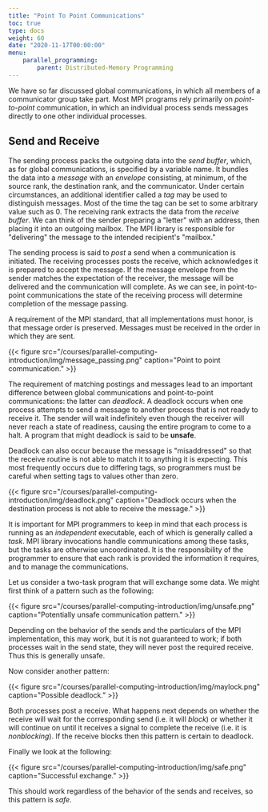 ```yaml
---
title: "Point To Point Communications"
toc: true
type: docs
weight: 60
date: "2020-11-17T00:00:00"
menu:
    parallel_programming:
        parent: Distributed-Memory Programming
---
```


We have so far discussed global communications, in which all members of a communicator group take part.  Most MPI programs rely primarily on _point-to-point_ communication, in which an individual process sends messages directly to one other individual processes.

## Send and Receive

The sending process packs the outgoing data into the _send buffer_, which, as for global communications, is specified by a variable name.  It bundles the data into a _message_ with an _envelope_ consisting, at minimum, of the source rank, the destination rank, and the communicator.  Under certain circumstances, an additional identifier called a _tag_ may be used to distinguish messages.  Most of the time the tag can be set to some arbitrary value such as $0$. The receiving rank extracts the data from the _receive buffer_.  We can think of the sender preparing a "letter" with an address, then placing it into an outgoing mailbox.  The MPI library is responsible for "delivering" the message to the intended recipient's "mailbox."  

The sending process is said to _post_ a send when a communication is initiated.  The receiving processes posts the receive, which acknowledges it is prepared to accept the message.  If the message envelope from the sender matches the expectation of the receiver, the message will be delivered and the communication will complete.  As we can see, in point-to-point communications the state of the receiving process will determine completion of the message passing.  

A requirement of the MPI standard, that all implementations must honor, is that message order is preserved.  Messages must be received in the order in which they are sent.  

{{< figure src="/courses/parallel-computing-introduction/img/message_passing.png" caption="Point to point communication." >}}

The requirement of matching postings and messages lead to an important difference between global communications and point-to-point communications: the latter can _deadlock_.  A deadlock occurs when one process attempts to send a message to another process that is not ready to receive it.  The sender will wait indefinitely even though the receiver will never reach a state of readiness, causing the entire program to come to a halt.  A program that might deadlock is said to be **unsafe**.

Deadlock can also occur because the message is "misaddressed" so that the receive routine is not able to match it to anything it is expecting.  This most frequently occurs due to differing tags, so programmers must be careful when setting tags to values other than zero.

{{< figure src="/courses/parallel-computing-introduction/img/deadlock.png" caption="Deadlock occurs when the destination process is not able to receive the message."  >}}

It is important for MPI programmers to keep in mind that each process is running as an _independent_ executable, each of which is generally called a _task_.  MPI library invocations handle communications among these tasks, but the tasks are otherwise uncoordinated.  It is the responsibility of the programmer to ensure that each rank is provided the information it requires, and to manage the communications.

Let us consider a two-task program that will exchange some data.  We might first think of a pattern such as the following:

{{< figure src="/courses/parallel-computing-introduction/img/unsafe.png" caption="Potentially unsafe communication pattern." >}}

Depending on the behavior of the sends and the particulars of the MPI implementation, this may work, but it is not guaranteed to work; if both processes wait in the send state, they will never post the required receive.  Thus this is generally unsafe.

Now consider another pattern:

{{< figure src="/courses/parallel-computing-introduction/img/maylock.png" caption="Possible deadlock." >}}

Both processes post a receive. What happens next depends on whether the receive will wait for the corresponding send (i.e. it will _block_) or whether it will continue on until it receives a signal to complete the receive (i.e. it is _nonblocking_).  If the receive blocks then this pattern is certain to deadlock.

Finally we look at the following:

{{< figure src="/courses/parallel-computing-introduction/img/safe.png" caption="Successful exchange." >}}

This should work regardless of the behavior of the sends and receives, so this pattern is _safe_.
